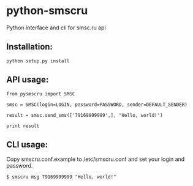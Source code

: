 python-smscru
=============

Python interface and cli for smsc.ru api

Installation:
-------------

	python setup.py install


API usage:
----------

    from pysmscru import SMSC

    smsc = SMSC(login=LOGIN, password=PASSWORD, sender=DEFAULT_SENDER)
    
    result = smsc.send_sms(['79169999999',], "Hello, world!")
    
    print result


CLI usage:
----------

Copy smscru.conf.example to /etc/smscru.conf and set your login and password.

	$ smscru msg 79169999999 "Hello, world!"
	
	

